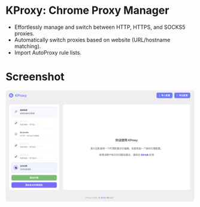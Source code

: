 # KProxy: Chrome Proxy Manager

*   Effortlessly manage and switch between HTTP, HTTPS, and SOCKS5 proxies.
*   Automatically switch proxies based on website (URL/hostname matching).
*   Import AutoProxy rule lists.

# Screenshot

![使用界面](screenshot.png)